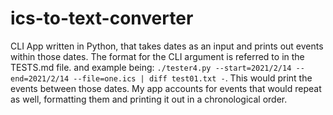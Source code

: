 # ics-to-text-converter
CLI App written in Python, that takes dates as an input and prints out events within those dates. The format for the CLI argument is referred to in the TESTS.md file. and example being: `./tester4.py --start=2021/2/14 --end=2021/2/14 --file=one.ics | diff test01.txt -`. This would print the events between those dates. My app accounts for events that would repeat as well, formatting them and printing it out in a chronological order.
